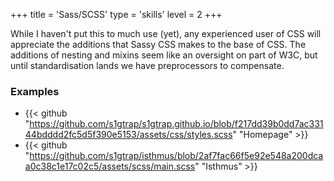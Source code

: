 +++
title = 'Sass/SCSS'
type = 'skills'
level = 2
+++

While I haven't put this to much use (yet), any experienced user of CSS will appreciate the additions that Sassy CSS makes to the base of CSS. The additions of nesting and mixins seem like an oversight on part of W3C, but until standardisation lands we have preprocessors to compensate.

### Examples

- {{< github "https://github.com/s1gtrap/s1gtrap.github.io/blob/f217dd39b0dd7ac33144bdddd2fc5d5f390e5153/assets/css/styles.scss" "Homepage" >}}
- {{< github "https://github.com/s1gtrap/isthmus/blob/2af7fac66f5e92e548a200dcaa0c38c1e17c02c5/assets/scss/main.scss" "Isthmus" >}}
